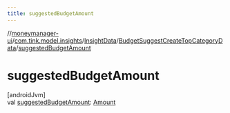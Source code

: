 ```yaml
---
title: suggestedBudgetAmount
---
```

//[moneymanager-ui](../../../../index.html)/[com.tink.model.insights](../../index.html)/[InsightData](../index.html)/[BudgetSuggestCreateTopCategoryData](index.html)/[suggestedBudgetAmount](suggested-budget-amount.html)



# suggestedBudgetAmount



[androidJvm]\
val [suggestedBudgetAmount](suggested-budget-amount.html): [Amount](../../../com.tink.model.misc/-amount/index.html)




